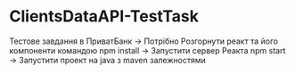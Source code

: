 # ClientsDataAPI-TestTask
Тестове завдання в ПриватБанк
 -> Потрібно Розгорнути реакт та його компоненти командою npm install
 -> Запустити сервер Реакта npm start
 -> Запустити проект на java з maven залежностями 
